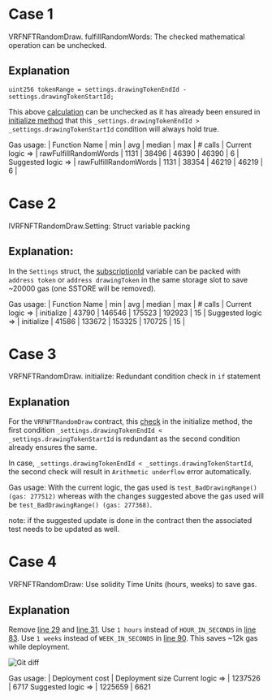 # Case 1
VRFNFTRandomDraw. fulfillRandomWords: The checked mathematical operation can be unchecked.

## Explanation

`uint256 tokenRange = settings.drawingTokenEndId - settings.drawingTokenStartId;`

This above [calculation](https://github.com/code-423n4/2022-12-forgeries/blob/main/src/VRFNFTRandomDraw.sol#L249) can be unchecked as it has already been ensured in [initialize method](https://github.com/code-423n4/2022-12-forgeries/blob/main/src/VRFNFTRandomDraw.sol#L112) that this `_settings.drawingTokenEndId > _settings.drawingTokenStartId` condition will always hold true.

Gas usage:
                             | Function Name              | min   | avg    | median | max  | # calls |
Current logic => | rawFulfillRandomWords | 1131 | 38496 | 46390 | 46390 | 6 |
Suggested logic => | rawFulfillRandomWords | 1131 | 38354 | 46219 | 46219 | 6 |

# Case 2
IVRFNFTRandomDraw.Setting: Struct variable packing

## Explanation: 
In the `Settings` struct, the [subscriptionId](https://github.com/code-423n4/2022-12-forgeries/blob/main/src/interfaces/IVRFNFTRandomDraw.sol#L89) variable can be packed with `address token` or `address drawingToken` in the same storage slot to save ~20000 gas (one SSTORE will be removed).

Gas usage:
                   | Function Name    | min   | avg    | median | max  | # calls |
Current logic => | initialize  | 43790  | 146546 | 175523 | 192923 | 15 |
Suggested logic => | initialize | 41586 | 133672 | 153325 | 170725 | 15 |

# Case 3
VRFNFTRandomDraw. initialize: Redundant condition check in `if` statement

## Explanation

For the `VRFNFTRandomDraw` contract, this [check](https://github.com/code-423n4/2022-12-forgeries/blob/main/src/VRFNFTRandomDraw.sol#L113) in the initialize method, the first condition `_settings.drawingTokenEndId < _settings.drawingTokenStartId` is redundant as the second condition already ensures the same.

In case, `_settings.drawingTokenEndId < _settings.drawingTokenStartId`, the second check will result in `Arithmetic underflow` error automatically.

Gas usage:
With the current logic, the gas used is `test_BadDrawingRange() (gas: 277512)` whereas with the changes suggested above the gas used will be `test_BadDrawingRange() (gas: 277368)`.

note: if the suggested update is done in the contract then the associated test needs to be updated as well.

# Case 4
VRFNFTRandomDraw: Use solidity Time Units (hours, weeks) to save gas.

## Explanation
Remove [line 29](https://github.com/code-423n4/2022-12-forgeries/blob/main/src/VRFNFTRandomDraw.sol#L29) and [line 31](https://github.com/code-423n4/2022-12-forgeries/blob/main/src/VRFNFTRandomDraw.sol#L31). Use `1 hours` instead of `HOUR_IN_SECONDS` in [line 83](https://github.com/code-423n4/2022-12-forgeries/blob/main/src/VRFNFTRandomDraw.sol#L83). Use `1 weeks` instead of `WEEK_IN_SECONDS` in [line 90](https://github.com/code-423n4/2022-12-forgeries/blob/main/src/VRFNFTRandomDraw.sol#L90). This saves ~12k gas while deployment.

![Git diff](https://user-images.githubusercontent.com/24249646/208140023-c481d87b-cde7-453a-96e6-d99c2fd703fb.png)

Gas usage:
                            | Deployment cost | Deployment size
Current logic => | 1237526               | 6717
Suggested logic => | 1225659          | 6621